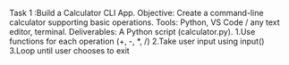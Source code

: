 Task 1 :Build a Calculator CLI App.
 Objective:  Create a command-line calculator supporting basic operations.
 Tools:  Python, VS Code / any text editor, terminal.
 Deliverables:   A Python script (calculator.py).
 1.Use functions for each operation (+, -, *, /)
 2.Take user input using input()
 3.Loop until user chooses to exit
